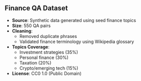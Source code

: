 ## Finance QA Dataset
- **Source**: Synthetic data generated using seed finance topics
- **Size**: 550 QA pairs
- **Cleaning**: 
  - Removed duplicate phrases
  - Validated finance terminology using Wikipedia glossary
- **Topics Coverage**: 
  - Investment strategies (35%)
  - Personal finance (30%) 
  - Taxation (20%)
  - Crypto/emerging tech (15%)
- **License**: CC0 1.0 (Public Domain)